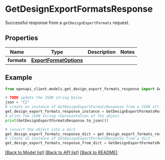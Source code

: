 # GetDesignExportFormatsResponse

Successful response from a `getDesignExportFormats` request.

## Properties

Name | Type | Description | Notes
------------ | ------------- | ------------- | -------------
**formats** | [**ExportFormatOptions**](ExportFormatOptions.md) |  | 

## Example

```python
from openapi_client.models.get_design_export_formats_response import GetDesignExportFormatsResponse

# TODO update the JSON string below
json = "{}"
# create an instance of GetDesignExportFormatsResponse from a JSON string
get_design_export_formats_response_instance = GetDesignExportFormatsResponse.from_json(json)
# print the JSON string representation of the object
print(GetDesignExportFormatsResponse.to_json())

# convert the object into a dict
get_design_export_formats_response_dict = get_design_export_formats_response_instance.to_dict()
# create an instance of GetDesignExportFormatsResponse from a dict
get_design_export_formats_response_from_dict = GetDesignExportFormatsResponse.from_dict(get_design_export_formats_response_dict)
```
[[Back to Model list]](../README.md#documentation-for-models) [[Back to API list]](../README.md#documentation-for-api-endpoints) [[Back to README]](../README.md)


